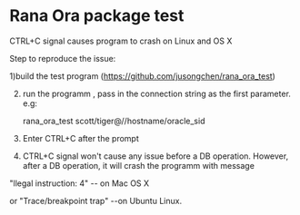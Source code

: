# Rana Ora package test
CTRL+C signal causes program to crash on Linux and OS X

Step to reproduce the issue:

1)build the test program (https://github.com/jusongchen/rana_ora_test)


2) run the programm , pass in the connection string as the first parameter. e.g:

	rana_ora_test scott/tiger@//hostname/oracle_sid

3) Enter CTRL+C after the prompt


4) CTRL+C signal won't cause any issue before a DB operation. However, after a DB operation, it will crash the programm with message

"llegal instruction: 4" -- on Mac OS X

or "Trace/breakpoint trap" --on Ubuntu Linux.



